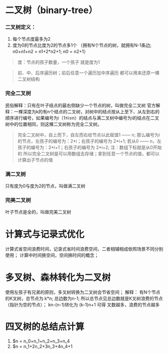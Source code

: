 # 二叉树（binary-tree）
### 二叉树定义：
 1. 每个节点度最多为2
 2. 度为0的节点比度为2的节点多1个 （拥有N个节点的树，就拥有N-1条边; n0+n1+n2 = n1+2*n2+1; n0 = n2+1）
 
 > 度：节点的孩子数量，一个孩子 就是度为1

 > 前、中、后序遍历树；前后任意一个遍历加中序遍历 都可以用来还原一棵二叉树结构

### 完全二叉树
  民俗解释：只有在叶子结点的最右侧缺少一个节点的树，叫做完全二叉树
  官方解释：一棵深度为k的有n个结点的二叉树，对树中的结点按从上至下、从左到右的顺序进行编号，如果编号为i（1≤i≤n）的结点与满二叉树中编号为i的结点在二叉树中的位置相同，则这棵二叉树称为完全二叉树。
  > 完全二叉树中，自上而下，自左而右给节点以此赋值1 —— n; 那么编号为i的节点，左孩子的编号为：2\*i；右孩子的编号为 2\*i+1; 
  > 若从0 —— n，左孩子的编号为：2\*i+1；右孩子的编号为 2\*i+2; 注：数组下标就是从0开始的
  > 所以完全二叉树是可以用数组去存储；拿到任意一个节点的值，都可以计算出子节点的值
### 满二叉树
  只有度为0与度为2的节点，叫做满二叉树
### 完美二叉树
  叶子节点是全的，叫做完美二叉树

# 计算式与记录式优化
  计算式省空间浪费时间，记录式省时间浪费空间，二者相辅相成依照场景不同分别使用；
  计算中时间换空间，空间换时间的概念；
# 多叉树、森林转化为二叉树
  使用左孩子有兄弟的原则，多叉树转换为二叉树会节省空间；
  解释：
  有N个节点的K叉树，总节点为 k*n; 总边数为n-1; 
  所以总节点见总边数就是K叉树浪费的节点（指针为空的节点）； kn-(n-1)转化为 (k-1)n+1 
  可得 叉数越多，浪费的节点越多
# 四叉树的总结点计算  
  1. $n = n_0+n_1+n_2+n_3+n_4
  2. $n = n_1+2n_2+3n_3+4n_4+1